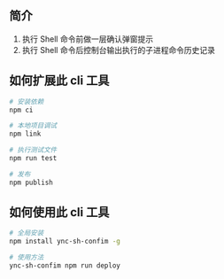 ## 简介

1. 执行 Shell 命令前做一层确认弹窗提示
2. 执行 Shell 命令后控制台输出执行的子进程命令历史记录

## 如何扩展此 cli 工具

```bash
# 安装依赖
npm ci

# 本地项目调试
npm link

# 执行测试文件
npm run test

# 发布
npm publish
```

## 如何使用此 cli 工具

```bash
# 全局安装
npm install ync-sh-confim -g

# 使用方法
ync-sh-confim npm run deploy
```
